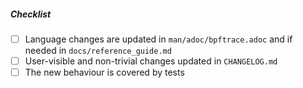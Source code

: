 <!--
Please provide a description of your change below this comment.

Then please complete the checklist.
-->

##### Checklist

- [ ] Language changes are updated in `man/adoc/bpftrace.adoc` and if needed in `docs/reference_guide.md`
- [ ] User-visible and non-trivial changes updated in `CHANGELOG.md`
- [ ] The new behaviour is covered by tests
